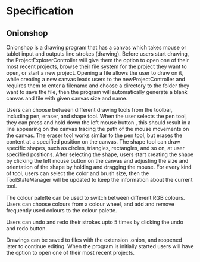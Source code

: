 # Specification

## Onionshop
Onionshop is a drawing program that has a canvas which takes mouse or tablet input and outputs line strokes (drawing). Before users start drawing, the ProjectExplorerController will give them the option to open one of their most recent projects, browse their file system for the project they want to open, or start a new project. Opening a file allows the user to draw on it, while creating a new canvas leads users to the newProjectController and requires them to enter a filename and choose a directory to the folder they want to save the file, then the program will automatically generate a blank canvas and file with given canvas size and name. 

Users can choose between different drawing tools from the toolbar, including pen, eraser, and shape tool. When the user selects the pen tool, they can press and hold down the left mouse button , this should result in a line appearing on the canvas tracing the path of the mouse movements on the canvas.  The eraser tool works similar to the pen tool, but erases the content at a specified position on the canvas. The shape tool can draw specific shapes, such as circles, triangles, rectangles, and so on, at user specified positions. After selecting the shape, users start creating the shape by clicking the left mouse button on the canvas and adjusting the size and orientation of the shape by holding and dragging the mouse. For every kind of tool, users can select the color and brush size, then the ToolStateManager will be updated to keep the information about the current tool.

The colour palette can be used to switch between different RGB colours. Users can choose colours from a colour wheel, and add and remove frequently used colours to the colour palette.

Users can undo and redo their strokes upto 5 times by clicking the undo and redo button.

Drawings can be saved to files with the extension .onion, and reopened later to continue editing. When the program is initially started users will have the option to open one of their most recent projects.

